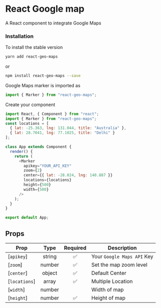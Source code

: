 # React Google map

A React component to integrate Google Maps

### Installation

To install the stable version

```sh
yarn add react-geo-maps
```

or

```sh
npm install react-geo-maps --save
```

Google Maps marker is imported as

```js
import { Marker } from "react-geo-maps";
```

Create your component

```js
import React, { Component } from "react";
import { Marker } from "react-geo-maps";
const locations = [
  { lat: -25.363, lng: 131.044, title: "Australia" },
  { lat: 28.7041, lng: 77.1025, title: "Delhi" }
];

class App extends Component {
  render() {
    return (
      <Marker
        apikey="YOUR_API_KEY"
        zoom={2}
        center={{ lat: -28.024, lng: 140.887 }}
        locations={locations}
        height={500}
        width={500}
      />
    );
  }
}

export default App;
```

## Props

| Prop          |  Type  |      Required      | Description                |
| ------------- | :----: | :----------------: | -------------------------- |
| [`apikey`]    | string | :white_check_mark: | Your `Google Maps API` Key |
| [`zoom`]      | number | :white_check_mark: | Set the map zoom level     |
| [`center`]    | object | :white_check_mark: | Default Center             |
| [`locations`] | array  | :white_check_mark: | Multiple Location          |
| [`width`]     | number |                    | Width of map               |
| [`height`]    | number | :white_check_mark: | Height of map              |
